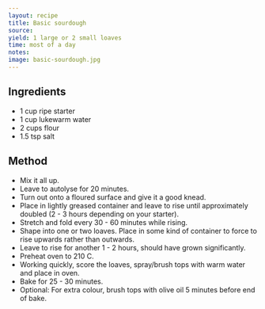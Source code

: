 ```yaml
---
layout: recipe
title: Basic sourdough
source: 
yield: 1 large or 2 small loaves
time: most of a day
notes: 
image: basic-sourdough.jpg
---
```


## Ingredients
- 1 cup ripe starter
- 1 cup lukewarm water
- 2 cups flour
- 1.5 tsp salt

## Method
- Mix it all up.
- Leave to autolyse for 20 minutes.
- Turn out onto a floured surface and give it a good knead.
- Place in lightly greased container and leave to rise until approximately doubled (2 - 3 hours depending on your starter).
- Stretch and fold every 30 - 60 minutes while rising.
- Shape into one or two loaves. Place in some kind of container to force to rise upwards rather than outwards.
- Leave to rise for another 1 - 2 hours, should have grown significantly.
- Preheat oven to 210 C.
- Working quickly, score the loaves, spray/brush tops with warm water and place in oven.
- Bake for 25 - 30 minutes.
- Optional: For extra colour, brush tops with olive oil 5 minutes before end of bake.
